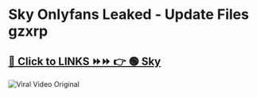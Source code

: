 
 # Sky Onlyfans Leaked - Update Files gzxrp

## <h2><a href="https://clipsfans.com/Sky&ref=git">🔗 Click to LINKS ⏩⏩ 👉 🟢 Sky </a></h2>

<a href="https://clipsfans.com/Sky&ref=git" rel="nofollow" data-target="animated-image.originalLink"><img src="https://i.ibb.co.com/xMMVF88/686577567.gif" alt="Viral Video Original" style="max-width: 100%; display: inline-block;" data-target="animated-image.originalImage"></a>

